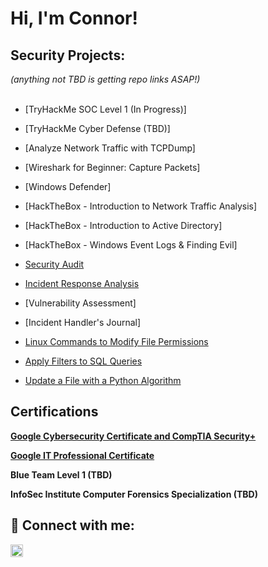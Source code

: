 <h1>Hi, I'm Connor!</h1>

<h2>Security Projects:</h2>
<i>(anything not TBD is getting repo links ASAP!)</i>
<br></br>

  - [TryHackMe SOC Level 1 (In Progress)]</b>
  - [TryHackMe Cyber Defense (TBD)]
  - [Analyze Network Traffic with TCPDump]
  - [Wireshark for Beginner: Capture Packets]
  - [Windows Defender]
  - [HackTheBox - Introduction to Network Traffic Analysis]
  - [HackTheBox - Introduction to Active Directory]
  - [HackTheBox - Windows Event Logs & Finding Evil]
  - <a href="https://github.com/cmartinez110/Security-Audit/blob/main/README.md">Security Audit</a>

  - <a href="https://github.com/cmartinez110/Incident-response-analysis/blob/main/README.md" target="_blank">Incident Response Analysis</a>

  - [Vulnerability Assessment]
  - [Incident Handler's Journal]
  - <a href="https://github.com/cmartinez110/Modifying-File-Permissions_Linux/blob/main/README.md" target="_blank">Linux Commands to Modify File Permissions</a>

  - <a href="https://github.com/cmartinez110/Apply-Filters-to-SQL-Queries">Apply Filters to SQL Queries</a>

  - <a href="https://github.com/cmartinez110/Python-File-Update-Algorithm/blob/main/README.md">Update a File with a Python Algorithm</a>




<h2>Certifications</h2>
<p/><a href="https://coursera.org/share/d5ccff7ecb2dc5acd5fde848b181d50b)"><b>Google Cybersecurity Certificate and CompTIA Security+</b></a></p>
<p/><a href="https://coursera.org/share/d6aceec2636904b9b8d0101180083025"><b>Google IT Professional Certificate</b></a></p>

<b>Blue Team Level 1 (TBD)</b>

<b>InfoSec Institute Computer Forensics Specialization (TBD)</b>

<h2> 🤳 Connect with me:</h2>

<a href="https://www.linkedin.com/in/connor-martinez-0779464b" target="_blank">
  <img src="https://cdn.jsdelivr.net/npm/simple-icons@v3/icons/linkedin.svg" alt="LinkedIn" style="width: 20px; height: 20px;">
</a>

